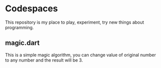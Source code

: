 
# Codespaces

This repository is my place to play, experiment, try new things about programming.


## magic.dart
This is a simple magic algorithm, you can change value of original number to any number and the result will be 3.